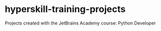 # hyperskill-training-projects
Projects created with the JetBrains Academy course: Python Developer
